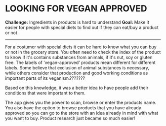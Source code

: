 # LOOKING FOR VEGAN APPROVED
**Challenge:** Ingredients in products is hard to understand
**Goal:** Make it easier for people with special diets to find out if they can eat/buy a product or not
_____________________________________________________________________________________
For a costumer with special diets it can be hard to know what you can buy or not in the grocery store. You often need to check the index of the product to know if it's contains substances from animals, if it's nut, soy or gluten free. 
The labels of 'vegan-approved' products mean different for different labels. Some believe that exclusion of animal substances is necessary, while others consider that production and good working conditions as important parts of its veganism.???????

Based on this knowledge, it was a better idea to have people add their conditions that were important to them. 

The app gives you the power to scan, browse or enter the products name. You also have the option to browse products that you have already approved so you can go to the store with an idea already in mind with what you want to buy. Product research just became so much easier!